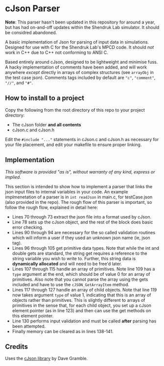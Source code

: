 # cJson Parser
**Note**: This parser hasn't been updated in this repository for around a year, but has had on-and-off updates within the Shendruk Lab simulator. 
It should be considred abandoned.

A basic implementation of Json for parsing of input data in simulations. 
Designed for use with C for the Shendruk Lab's MPCD code.
It should _not_ work in C++ due to C++ not conforming to ANSI C.

Based entirely around cJson, designed to be lightweight and minimise fuss. 
A hacky implementation of comments have been added, and will work anywhere _except_ directly in arrays of complex structures (see `arrayObj` in the test case json).
Comments tags included by default are `"c"`, `"comment"`, `"//"`, and `"#"`.

## How to install to a project
Copy the following from the root directory of this repo to your project directory:
- The cJson folder **and all contents**
- cJson.c and cJson.h

Edit the `#include "..."` statements in cJson.c and cJson.h as necessary for your file placement, and edit your makefile to ensure proper linking.

## Implementation
_This software is provided "as is", without warranty of any kind, express or implied_.

This section is intended to show how to implement a parser that links the json input files to internal variables in your code. 
An example implmenetation of a parser is in `int readJson` in main.c, for testCase.json (also provided in the repo). 
The rough flow of this parser is important, so follow the rough flow, explained in detail here:
- Lines 70 through 73 extract the json file into a format used by cJson.
- Line 78 sets up the cJson object, and the rest of the block does basic error checking.
- Lines 90 through 94 are necessary for the so called validation routines which will inform a user if they used an unknown json name (ie, json tag).
- Lines 96 through 105 get primitive data types. 
Note that while the int and double gets are standard, the string get requires a reference to the string variable you wish to write to.
Further, this string data is **dynamically allocated** and will need to be free'd later.
- Lines 107 through 115 handle an array of primitives. 
Note line 109 has a `type` argument at the end, which should be of value 0 for an array of primitives. 
Also note that you cannot parse the array using the gets included and have to use the `cJSON_GetArrayItem` method.
- Lines 117 through 127 handle an array of child objects.
Note that line 119 now takes argument `type` of value 1, indicating that this is an array of objects rather than primitives.
This is slightly different to arrays of primitives in the sense that, for each child object, you set up a cJson element pointer (as in line 123) and then can use the get methods on this element pointer.
- Line 130 performs input validation and must be called **after** parsing has been attempted.
- Finally memory can be cleared as in lines 138-141.

## Credits
Uses the [cJson library](https://github.com/DaveGamble/cJSON) by Dave Gramble.
